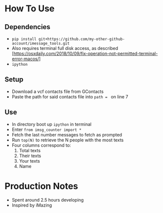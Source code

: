 # How To Use

## Dependencies
- `pip install git+https://github.com/my-other-github-account/imessage_tools.git`
- Also requires terminal full disk access, as described [https://osxdaily.com/2018/10/09/fix-operation-not-permitted-terminal-error-macos/]
- `ipython`
## Setup
- Download a vcf contacts file from GContacts
- Paste the path for said contacts file into `path = ` on line 7
## Use
- In directory boot up `ipython` in terminal
- Enter `from imsg_counter import *`
- Fetch the last number messages to fetch as prompted
- Run `top(N)` to retrieve the N people with the most texts
- Four columns correspond to:
    1. Total texts
    2. Their texts
    3. Your texts
    4. Name

# Production Notes
- Spent around 2.5 hours developing
- Inspired by iMazing